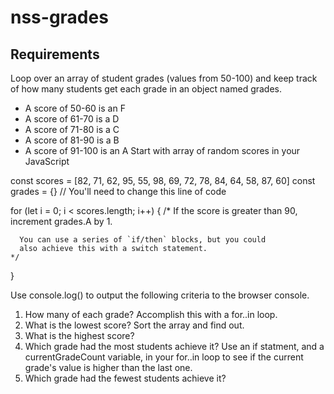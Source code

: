 # nss-grades

## Requirements
Loop over an array of student grades (values from 50-100) and keep track of how many students get each grade in an object named grades.

* A score of 50-60 is an F
* A score of 61-70 is a D
* A score of 71-80 is a C
* A score of 81-90 is a B
* A score of 91-100 is an A
Start with array of random scores in your JavaScript

const scores = [82, 71, 62, 95, 55, 98, 69, 72, 78, 84, 64, 58, 87, 60]
const grades = {} // You'll need to change this line of code

for (let i = 0; i < scores.length; i++) {
    /*
      If the score is greater than 90, increment grades.A by 1.

      You can use a series of `if/then` blocks, but you could
      also achieve this with a switch statement.
    */
}

Use console.log() to output the following criteria to the browser console.


1. How many of each grade? Accomplish this with a for..in loop.
2. What is the lowest score? Sort the array and find out.
3. What is the highest score?
4. Which grade had the most students achieve it?   Use an if statment, and a currentGradeCount variable, in your for..in loop to see if the current grade's value is higher than the last one.
6. Which grade had the fewest students achieve it?